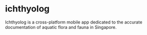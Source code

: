 # ichthyolog
Ichthyolog is a cross-platform mobile app dedicated to the accurate documentation of aquatic flora and fauna in Singapore. 
